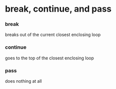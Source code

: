 # break, continue, and pass

### break
breaks out of the current closest enclosing loop

### continue
goes to the top of the closest enclosing loop

### pass
does nothing at all